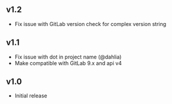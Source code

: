 v1.2
----
* Fix issue with GitLab version check for complex version string

v1.1
----
* Fix issue with dot in project name (@dahlia)
* Make compatible with GitLab 9.x and api v4

v1.0
----
* Initial release
